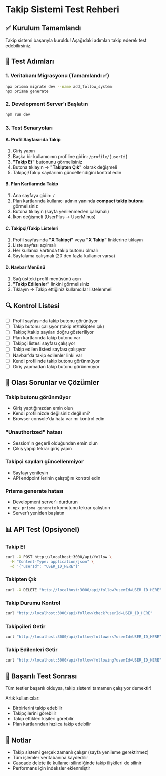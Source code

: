 # Takip Sistemi Test Rehberi

## ✅ Kurulum Tamamlandı

Takip sistemi başarıyla kuruldu! Aşağıdaki adımları takip ederek test edebilirsiniz.

## 🚀 Test Adımları

### 1. Veritabanı Migrasyonu (Tamamlandı ✅)
```bash
npx prisma migrate dev --name add_follow_system
npx prisma generate
```

### 2. Development Server'ı Başlatın
```bash
npm run dev
```

### 3. Test Senaryoları

#### A. Profil Sayfasında Takip
1. Giriş yapın
2. Başka bir kullanıcının profiline gidin: `/profile/[userId]`
3. **"Takip Et"** butonunu görmelisiniz
4. Butona tıklayın → **"Takipten Çık"** olarak değişmeli
5. Takipçi/Takip sayılarının güncellendiğini kontrol edin

#### B. Plan Kartlarında Takip
1. Ana sayfaya gidin: `/`
2. Plan kartlarında kullanıcı adının yanında **compact takip butonu** görmelisiniz
3. Butona tıklayın (sayfa yenilenmeden çalışmalı)
4. İkon değişmeli (UserPlus → UserMinus)

#### C. Takipçi/Takip Listeleri
1. Profil sayfasında **"X Takipçi"** veya **"X Takip"** linklerine tıklayın
2. Liste sayfası açılmalı
3. Her kullanıcı kartında takip butonu olmalı
4. Sayfalama çalışmalı (20'den fazla kullanıcı varsa)

#### D. Navbar Menüsü
1. Sağ üstteki profil menüsünü açın
2. **"Takip Edilenler"** linkini görmelisiniz
3. Tıklayın → Takip ettiğiniz kullanıcılar listelenmeli

## 🔍 Kontrol Listesi

- [ ] Profil sayfasında takip butonu görünüyor
- [ ] Takip butonu çalışıyor (takip et/takipten çık)
- [ ] Takipçi/takip sayıları doğru gösteriliyor
- [ ] Plan kartlarında takip butonu var
- [ ] Takipçi listesi sayfası çalışıyor
- [ ] Takip edilen listesi sayfası çalışıyor
- [ ] Navbar'da takip edilenler linki var
- [ ] Kendi profilinde takip butonu görünmüyor
- [ ] Giriş yapmadan takip butonu görünmüyor

## 🐛 Olası Sorunlar ve Çözümler

### Takip butonu görünmüyor
- Giriş yaptığınızdan emin olun
- Kendi profilinizde değilsiniz değil mi?
- Browser console'da hata var mı kontrol edin

### "Unauthorized" hatası
- Session'ın geçerli olduğundan emin olun
- Çıkış yapıp tekrar giriş yapın

### Takipçi sayıları güncellenmiyor
- Sayfayı yenileyin
- API endpoint'lerinin çalıştığını kontrol edin

### Prisma generate hatası
- Development server'ı durdurun
- `npx prisma generate` komutunu tekrar çalıştırın
- Server'ı yeniden başlatın

## 📊 API Test (Opsiyonel)

### Takip Et
```bash
curl -X POST http://localhost:3000/api/follow \
  -H "Content-Type: application/json" \
  -d '{"userId": "USER_ID_HERE"}'
```

### Takipten Çık
```bash
curl -X DELETE "http://localhost:3000/api/follow?userId=USER_ID_HERE"
```

### Takip Durumu Kontrol
```bash
curl "http://localhost:3000/api/follow/check?userId=USER_ID_HERE"
```

### Takipçileri Getir
```bash
curl "http://localhost:3000/api/follow/followers?userId=USER_ID_HERE"
```

### Takip Edilenleri Getir
```bash
curl "http://localhost:3000/api/follow/following?userId=USER_ID_HERE"
```

## 🎉 Başarılı Test Sonrası

Tüm testler başarılı olduysa, takip sistemi tamamen çalışıyor demektir! 

Artık kullanıcılar:
- Birbirlerini takip edebilir
- Takipçilerini görebilir
- Takip ettikleri kişileri görebilir
- Plan kartlarından hızlıca takip edebilir

## 📝 Notlar

- Takip sistemi gerçek zamanlı çalışır (sayfa yenileme gerektirmez)
- Tüm işlemler veritabanına kaydedilir
- Cascade delete ile kullanıcı silindiğinde takip ilişkileri de silinir
- Performans için indeksler eklenmiştir
